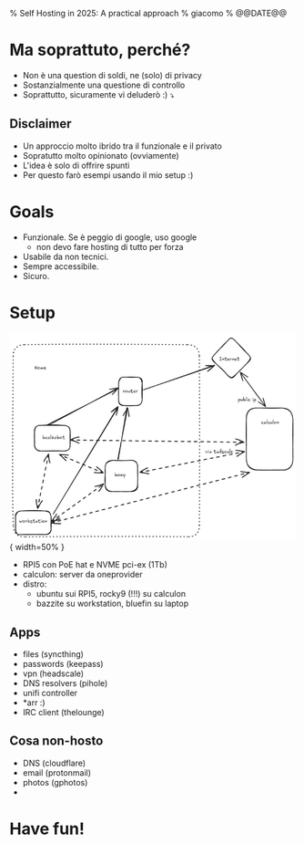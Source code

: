 % Self Hosting in 2025: A practical approach
% giacomo
% @@DATE@@

# Ma soprattuto, perché?

* Non è una question di soldi, ne (solo) di privacy
* Sostanzialmente una questione di controllo
* Soprattutto, sicuramente vi deluderò :) ⤵

## Disclaimer

* Un approccio molto ibrido tra il funzionale e il privato
* Sopratutto molto opinionato (ovviamente)
* L'idea è solo di offrire spunti
* Per questo farò esempi usando il mio setup :)

# Goals

* Funzionale. Se è peggio di google, uso google
  * non devo fare hosting di tutto per forza
* Usabile da non tecnici.
* Sempre accessibile.
* Sicuro.

# Setup

![](images/network.png){ width=50% }

* RPI5 con PoE hat e NVME pci-ex (1Tb)
* calculon: server da oneprovider
* distro:
  * ubuntu sui RPI5, rocky9 (!!!) su calculon
  * bazzite su workstation, bluefin su laptop

## Apps

* files (syncthing)
* passwords (keepass)
* vpn (headscale)
* DNS resolvers (pihole)
* unifi controller
* \*arr :)
* IRC client (thelounge)

## Cosa non-hosto

* DNS (cloudflare)
* email (protonmail)
* photos (gphotos)
*


# Have fun!
